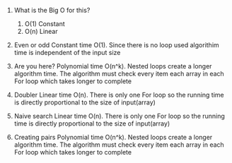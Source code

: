 1. What is the Big O for this?
    1) O(1) Constant
    2) O(n) Linear

2. Even or odd
    Constant time O(1). Since there is no loop used algorithim time is
    independent of the input size

3. Are you here?
    Polynomial time O(n^k). Nested loops create a longer algorithm time.
    The algorithm must check every item each array in each For loop which takes 
    longer to complete

4. Doubler
    Linear time O(n). There is only one For loop so the running time is 
    directly proportional to the size of input(array)

5. Naive search
    Linear time O(n). There is only one For loop so the running time is 
    directly proportional to the size of input(array)

6. Creating pairs
    Polynomial time O(n^k). Nested loops create a longer algorithm time.
    The algorithm must check every item each array in each For loop which takes 
    longer to complete 

